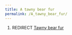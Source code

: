 ```yaml
---
title: A tawny bear fur
permalink: /A_tawny_bear_fur/
---
```


1.  REDIRECT [Tawny bear fur](Tawny_bear_fur "wikilink")
